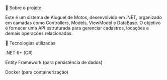 📌 Sobre o projeto

Este é um sistema de Aluguel de Motos, desenvolvido em .NET, organizado em camadas como Controllers, Models, ViewModel e DataBase.
O objetivo é fornecer uma API estruturada para gerenciar cadastros, locações e demais operações relacionadas.

🚀 Tecnologias utilizadas

.NET 6+ (C#)

Entity Framework (para persistência de dados)

Docker (para containerização)
